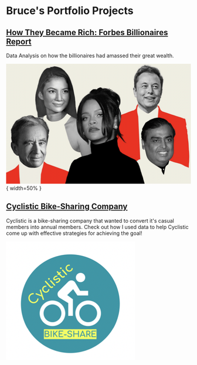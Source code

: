 # Bruce's Portfolio Projects

## [How They Became Rich: Forbes Billionaires Report](forbes_billionaires_report.html)
Data Analysis on how the billionaires had amassed their great wealth. 

![](/images/billionaires.png){ width=50% }

## [Cyclistic Bike-Sharing Company](cyclistic_report.html)
Cyclistic is a bike-sharing company that wanted to convert it's casual members into annual members. Check out how I used data to help Cyclistic come up with effective strategies for achieving the goal!

![](/images/cyclistic_logo.png)
